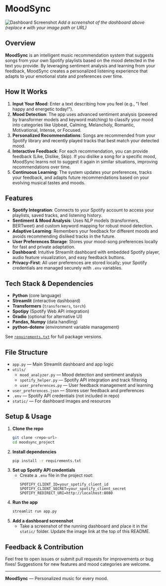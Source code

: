 # MoodSync

![Dashboard Screenshot](#)
*Add a screenshot of the dashboard above (replace `#` with your image path or URL)*

## Overview

**MoodSync** is an intelligent music recommendation system that suggests songs from your own Spotify playlists based on the mood detected in the text you provide. By leveraging sentiment analysis and learning from your feedback, MoodSync creates a personalized listening experience that adapts to your emotional state and preferences over time.

## How It Works

1. **Input Your Mood**: Enter a text describing how you feel (e.g., "I feel happy and energetic today!").
2. **Mood Detection**: The app uses advanced sentiment analysis (powered by transformer models and keyword matching) to classify your mood into categories like Upbeat, Calming, Melancholy, Romantic, Motivational, Intense, or Focused.
3. **Personalized Recommendations**: Songs are recommended from your Spotify library and recently played tracks that best match your detected mood.
4. **Interactive Feedback**: For each recommendation, you can provide feedback (Like, Dislike, Skip). If you dislike a song for a specific mood, MoodSync learns not to suggest it again in similar situations, improving recommendations over time.
5. **Continuous Learning**: The system updates your preferences, tracks your feedback, and adapts future recommendations based on your evolving musical tastes and moods.

## Features

- **Spotify Integration**: Connects to your Spotify account to access your playlists, saved tracks, and listening history.
- **Sentiment & Mood Analysis**: Uses NLP models (transformers, BERTweet) and custom keyword mapping for robust mood detection.
- **Adaptive Learning**: Remembers your feedback for different moods and avoids recommending disliked tracks in the future.
- **User Preferences Storage**: Stores your mood-song preferences locally for fast and private adaptation.
- **Dashboard**: Intuitive Streamlit dashboard with embedded Spotify player, audio feature visualization, and easy feedback buttons.
- **Privacy-First**: All user preferences are stored locally; your Spotify credentials are managed securely with `.env` variables.

## Tech Stack & Dependencies

- **Python** (core language)
- **Streamlit** (interactive dashboard)
- **Transformers** (`transformers`, `torch`)
- **Spotipy** (Spotify Web API integration)
- **Gradio** (optional for alternative UI)
- **Pandas, Numpy** (data handling)
- **python-dotenv** (environment variable management)

See [`requirements.txt`](requirements.txt) for full package versions.

## File Structure

- `app.py` — Main Streamlit dashboard and app logic
- `utils/`
  - `mood_analyzer.py` — Mood detection and sentiment analysis
  - `spotify_helper.py` — Spotify API integration and track filtering
  - `user_preferences.py` — User feedback management and learning
- `user_preferences.json` — Stores user feedback and preferences
- `.env` — Spotify API credentials (not included in repo)
- `static/` — For dashboard images and resources

## Setup & Usage

1. **Clone the repo**
    ```bash
    git clone <repo-url>
    cd moodsync_project
    ```
2. **Install dependencies**
    ```bash
    pip install -r requirements.txt
    ```
3. **Set up Spotify API credentials**
    - Create a `.env` file in the project root:
      ```env
      SPOTIFY_CLIENT_ID=your_spotify_client_id
      SPOTIFY_CLIENT_SECRET=your_spotify_client_secret
      SPOTIFY_REDIRECT_URI=http://localhost:8080
      ```
4. **Run the app**
    ```bash
    streamlit run app.py
    ```
5. **Add a dashboard screenshot**
    - Take a screenshot of the running dashboard and place it in the `static/` folder. Update the image link at the top of this README.

## Feedback & Contribution

Feel free to open issues or submit pull requests for improvements or bug fixes! Suggestions for new features and mood categories are welcome.

---

**MoodSync** — Personalized music for every mood.
